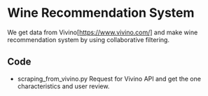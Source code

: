 # Wine Recommendation System

We get data from Vivino[https://www.vivino.com/] and make wine recommendation system by using collaborative filtering.

## Code

- scraping_from_vivino.py
Request for Vivino API and get the one characteristics and user review.
